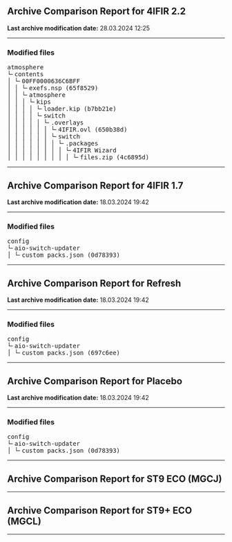 <h2>Archive Comparison Report for <b>4IFIR 2.2 </b></h2><b>Last archive modification date:</b> 28.03.2024 12:25<hr>

<h3>Modified files</h3>
<pre>atmosphere
└╴contents
│ └╴00FF0000636C6BFF
│ │ └╴exefs.nsp (65f8529)
│ │ └╴atmosphere
│ │ │ └╴kips
│ │ │ │ └╴loader.kip (b7bb21e)
│ │ │ │ └╴switch
│ │ │ │ │ └╴.overlays
│ │ │ │ │ │ └╴4IFIR.ovl (650b38d)
│ │ │ │ │ │ └╴switch
│ │ │ │ │ │ │ └╴.packages
│ │ │ │ │ │ │ │ └╴4IFIR Wizard
│ │ │ │ │ │ │ │ │ └╴files.zip (4c6895d)
</pre>
<hr>

<h2>Archive Comparison Report for <b>4IFIR 1.7</b></h2><b>Last archive modification date:</b> 18.03.2024 19:42<hr>

<h3>Modified files</h3>
<pre>config
└╴aio-switch-updater
│ └╴custom_packs.json (0d78393)
</pre>
<hr>

<h2>Archive Comparison Report for <b>Refresh</b></h2><b>Last archive modification date:</b> 18.03.2024 19:42<hr>

<h3>Modified files</h3>
<pre>config
└╴aio-switch-updater
│ └╴custom_packs.json (697c6ee)
</pre>
<hr>

<h2>Archive Comparison Report for <b>Placebo</b></h2><b>Last archive modification date:</b> 18.03.2024 19:42<hr>

<h3>Modified files</h3>
<pre>config
└╴aio-switch-updater
│ └╴custom_packs.json (0d78393)
</pre>
<hr>

<h2>Archive Comparison Report for <b>ST9 ECO (MGCJ)</b></h2><hr>

<h2>Archive Comparison Report for <b>ST9+ ECO (MGCL)</b></h2><hr>

